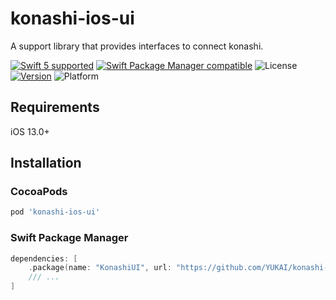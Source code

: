 # konashi-ios-ui

A support library that provides interfaces to connect konashi.

[![Swift 5 supported](https://img.shields.io/badge/Swift-5.7-orange.svg)](https://github.com/apple/swift)
[![Swift Package Manager compatible](https://img.shields.io/badge/Swift_Package_Manager-compatible-orange)](https://swift.org/package-manager/)
![License](https://img.shields.io/cocoapods/l/konashi-ios-ui.svg?style=flat)
[![Version](https://img.shields.io/cocoapods/v/konashi-ios-ui.svg)](https://cocoapods.org/pods/konashi-ios-ui)
![Platform](https://img.shields.io/cocoapods/p/konashi-ios-ui.svg?style=flat)

## Requirements

iOS 13.0+

## Installation

### CocoaPods

```ruby
pod 'konashi-ios-ui'
```

### Swift Package Manager

```swift
dependencies: [
    .package(name: "KonashiUI", url: "https://github.com/YUKAI/konashi-ios-ui.git", from: "1.0.0"),
    /// ...
]
```
